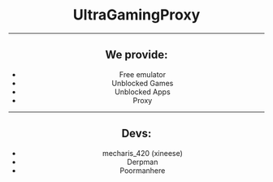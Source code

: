 <div align='center'>

# UltraGamingProxy
_____________________________________________________

## We provide:

- Free emulator
- Unblocked Games
- Unblocked Apps
- Proxy
______________________________________________________

## Devs:
- mecharis_420 (xineese)
- Derpman
- Poormanhere

